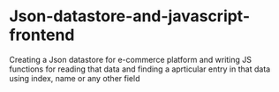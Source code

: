 # Json-datastore-and-javascript-frontend
Creating a Json datastore for e-commerce platform and writing JS functions for reading that data and finding a aprticular entry in that data using index, name or any other field
